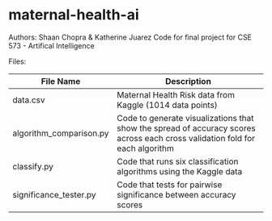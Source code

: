 # maternal-health-ai
Authors: Shaan Chopra & Katherine Juarez
Code for final project for CSE 573 - Artifical Intelligence

Files:

| File Name  | Description |
| ------------- | ------------- |
| data.csv  | Maternal Health Risk data from Kaggle (1014 data points)   |
| algorithm_comparison.py  | Code to generate visualizations that show the spread of accuracy scores across each cross validation fold for each algorithm |
| classify.py  | Code that runs six classification algorithms using the Kaggle data  |
| significance_tester.py  | Code that tests for pairwise significance between accuracy scores  |
